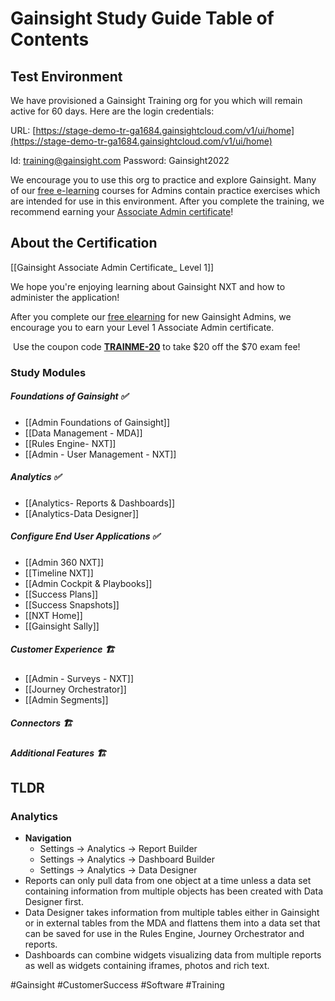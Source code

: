 # Gainsight Study Guide Table of Contents
## Test Environment 

We have provisioned a Gainsight Training org for you which will remain active for 60 days. Here are the login credentials:

URL: [https://stage-demo-tr-ga1684.gainsightcloud.com/v1/ui/home](https://stage-demo-tr-ga1684.gainsightcloud.com/v1/ui/home)

Id: training@gainsight.com
Password: Gainsight2022

We encourage you to use this org to practice and explore Gainsight. Many of our [free e-learning](https://education.gainsight.com/page/self-paced-learning) courses for Admins contain practice exercises which are intended for use in this environment. After you complete the training, we recommend earning your [Associate Admin certificate](https://education.gainsight.com/gainsight-certificate-programs/919199)!

## About the Certification

[[Gainsight Associate Admin Certificate_ Level 1]]

We hope you're enjoying learning about Gainsight NXT and how to administer the application! 

After you complete our [free elearning](https://esp.aptrinsic.com/rte/v1/engagement/track?ei=34a45a0b-a685-459e-8a82-13f97cf477bb&ecoi=c5410532-2f6f-45ca-8049-34231b67804f&evi=c79384fb-b51f-4255-b0aa-54b1eb7abf7f&ett=ENGAGEMENT_CLICK&exi=b19dd80e-ba9b-4e43-9ffa-72d17859b59a&ext=1664938921149&ent=3&gcx=%7B%22hostType%22%3A%22GAINSIGHT%22%2C%22environment%22%3A%22NATIVE_DEMO%22%2C%22majorVersion%22%3A%2237.1.4.002%22%2C%22minorVersion%22%3A%2237.1.4.002%22%2C%22patchVersion%22%3A%2237.1.4.002%22%2C%22hotfixVersion%22%3A%2237.1.4.002%22%7D&p=AP-BEWECQZPA6IB-2&sv=0.46.0&v=AP-BEWECQZPA6IB-2-1664938918195-27754813&ai=4e831634-b8ab-4748-8b01-f651b9dd5e59&vt=2&s=AP-BEWECQZPA6IB-2-1664938918195-24346539&ru=https%3A%2F%2Feducation.gainsight.com%2Fpage%2Fgetting-started-with-gainsight) for new Gainsight Admins, we encourage you to earn your Level 1 Associate Admin certificate. 

 Use the coupon code [**TRAINME-20**](https://esp.aptrinsic.com/rte/v1/engagement/track?ei=34a45a0b-a685-459e-8a82-13f97cf477bb&ecoi=c5410532-2f6f-45ca-8049-34231b67804f&evi=c79384fb-b51f-4255-b0aa-54b1eb7abf7f&ett=ENGAGEMENT_CLICK&exi=b19dd80e-ba9b-4e43-9ffa-72d17859b59a&ext=1664938921149&ent=3&gcx=%7B%22hostType%22%3A%22GAINSIGHT%22%2C%22environment%22%3A%22NATIVE_DEMO%22%2C%22majorVersion%22%3A%2237.1.4.002%22%2C%22minorVersion%22%3A%2237.1.4.002%22%2C%22patchVersion%22%3A%2237.1.4.002%22%2C%22hotfixVersion%22%3A%2237.1.4.002%22%7D&p=AP-BEWECQZPA6IB-2&sv=0.46.0&v=AP-BEWECQZPA6IB-2-1664938918195-27754813&ai=4e831634-b8ab-4748-8b01-f651b9dd5e59&vt=2&s=AP-BEWECQZPA6IB-2-1664938918195-24346539&ru=https%3A%2F%2Fadmin.webassessor.com%2Fwa.do%3FisAssignedToAllUsers%3Dtrue%26id%3D223428%26page%3DcouponDetails%26returnURL%3D%252Fwa.do%253Fpage%253DmanageCoupons) to take $20 off the $70 exam fee!

### Study Modules 

##### Foundations of Gainsight ✅
* [[Admin Foundations of Gainsight]]
* [[Data Management - MDA]]
* [[Rules Engine- NXT]]
* [[Admin - User Management - NXT]]

##### Analytics  ✅
* [[Analytics- Reports & Dashboards]]
* [[Analytics-Data Designer]]

##### Configure End User Applications ✅
* [[Admin 360 NXT]] 
* [[Timeline NXT]]
* [[Admin Cockpit & Playbooks]]
* [[Success Plans]]
* [[Success Snapshots]]
* [[NXT Home]]
* [[Gainsight Sally]]

##### Customer Experience 🏗
- [[Admin - Surveys - NXT]]
- [[Journey Orchestrator]]
- [[Admin Segments]]


##### Connectors 🏗

##### Additional Features 🏗



## TLDR 

### Analytics 
* **Navigation** 
	* Settings -> Analytics -> Report Builder
	* Settings -> Analytics -> Dashboard Builder
	* Settings -> Analytics -> Data Designer 
* Reports can only pull data from one object at a time unless a data set containing information from multiple objects has been created with Data Designer first. 
* Data Designer takes information from multiple tables either in Gainsight or in external tables from the MDA and flattens them into a data set that can be saved for use in the Rules Engine, Journey Orchestrator and reports.
* Dashboards can combine widgets visualizing data from multiple reports as well as widgets containing iframes, photos and rich text. 






#Gainsight #CustomerSuccess #Software #Training

